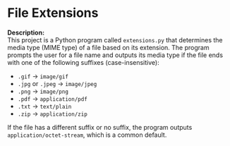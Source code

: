 # File Extensions

**Description:**  
This project is a Python program called `extensions.py` that determines the media type (MIME type) of a file based on its extension. The program prompts the user for a file name and outputs its media type if the file ends with one of the following suffixes (case-insensitive):

- `.gif` → `image/gif`  
- `.jpg` or `.jpeg` → `image/jpeg`  
- `.png` → `image/png`  
- `.pdf` → `application/pdf`  
- `.txt` → `text/plain`  
- `.zip` → `application/zip`  

If the file has a different suffix or no suffix, the program outputs `application/octet-stream`, which is a common default.
